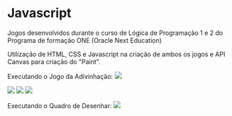  # Javascript

Jogos desenvolvidos durante o curso de Lógica de Programação 1 e 2 do Programa de formação ONE (Oracle Next Education)

Utilização de HTML, CSS e Javascript na criação de ambos os jogos e API Canvas para criação do "Paint".

Executando o Jogo da Adivinhação:
<img src="https://media.licdn.com/dms/image/C4D22AQEslHbvOeflAw/feedshare-shrink_2048_1536/0/1661984673949?e=1706745600&v=beta&t=22ewSSrJ73e4ZeXLulJndEMAdxTHM4L3q9xw4Wu-4Mw"/>

<img src="https://media.licdn.com/dms/image/C4D22AQEP-NMyxxGNlA/feedshare-shrink_2048_1536/0/1661984673884?e=1706745600&v=beta&t=WcxIHrxAFSiYG8mLrvA99_k1KkgMnSBlUWkrs5m_8As"/>

<img src="https://media.licdn.com/dms/image/C4D22AQHkqozo2TQTOw/feedshare-shrink_1280/0/1661984673613?e=1706745600&v=beta&t=Bc_lwzGe1D1Ziv6jOHds41prLoEw2lBmyvn7sdAyJOw"/>

<img src="https://media.licdn.com/dms/image/C4D22AQEb2tH1eEKPwQ/feedshare-shrink_1280/0/1661984673967?e=1706745600&v=beta&t=W6DPS1wGHDeHtemfoX7VJ50-9PQG7x5tqa1V24XhQTE"/>


Executando o Quadro de Desenhar:
<img src= "https://media.licdn.com/dms/image/C4D22AQF7h5ixXgg96A/feedshare-shrink_2048_1536/0/1661984673675?e=1706745600&v=beta&t=93vxqSyuhuXBunI-qDqylZAvJB6OIKOX-xMVuZp_8bI"/>
